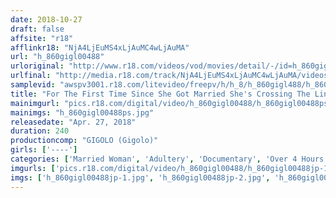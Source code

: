 ```yaml
---
date: 2018-10-27
draft: false
affsite: "r18"
afflinkr18: "NjA4LjEuMS4xLjAuMC4wLjAuMA"
url: "h_860gigl00488"
urloriginal: "http://www.r18.com/videos/vod/movies/detail/-/id=h_860gigl00488"
urlfinal: "http://media.r18.com/track/NjA4LjEuMS4xLjAuMC4wLjAuMA/videos/vod/movies/detail/-/id=h_860gigl00488"
samplevid: "awspv3001.r18.com/litevideo/freepv/h/h_8/h_860gigl488/h_860gigl488_dmb_w.mp4"
title: "For The First Time Since She Got Married She's Crossing The Line Of No Return She's Thrilling Over The Sensation Of Having Her Pussy Pounded With High-Speed Piston Powered Thrusts And Now She's Dripping With So Much Serious Lust That She's Never Shown With Her Husband And Going Cum Crazy With Orgasmic Ecstasy"
mainimgurl: "pics.r18.com/digital/video/h_860gigl00488/h_860gigl00488ps.jpg"
mainimgs: "h_860gigl00488ps.jpg"
releasedate: "Apr. 27, 2018"
duration: 240
productioncomp: "GIGOLO (Gigolo)"
girls: ['----']
categories: ['Married Woman', 'Adultery', 'Documentary', 'Over 4 Hours']
imgurls: ['pics.r18.com/digital/video/h_860gigl00488/h_860gigl00488jp-1.jpg', 'pics.r18.com/digital/video/h_860gigl00488/h_860gigl00488jp-2.jpg', 'pics.r18.com/digital/video/h_860gigl00488/h_860gigl00488jp-3.jpg', 'pics.r18.com/digital/video/h_860gigl00488/h_860gigl00488jp-4.jpg', 'pics.r18.com/digital/video/h_860gigl00488/h_860gigl00488jp-5.jpg', 'pics.r18.com/digital/video/h_860gigl00488/h_860gigl00488jp-6.jpg', 'pics.r18.com/digital/video/h_860gigl00488/h_860gigl00488jp-7.jpg', 'pics.r18.com/digital/video/h_860gigl00488/h_860gigl00488jp-8.jpg', 'pics.r18.com/digital/video/h_860gigl00488/h_860gigl00488jp-9.jpg', 'pics.r18.com/digital/video/h_860gigl00488/h_860gigl00488jp-10.jpg', 'pics.r18.com/digital/video/h_860gigl00488/h_860gigl00488jp-11.jpg', 'pics.r18.com/digital/video/h_860gigl00488/h_860gigl00488jp-12.jpg', 'pics.r18.com/digital/video/h_860gigl00488/h_860gigl00488jp-13.jpg', 'pics.r18.com/digital/video/h_860gigl00488/h_860gigl00488jp-14.jpg', 'pics.r18.com/digital/video/h_860gigl00488/h_860gigl00488jp-15.jpg', 'pics.r18.com/digital/video/h_860gigl00488/h_860gigl00488jp-16.jpg', 'pics.r18.com/digital/video/h_860gigl00488/h_860gigl00488jp-17.jpg', 'pics.r18.com/digital/video/h_860gigl00488/h_860gigl00488jp-18.jpg', 'pics.r18.com/digital/video/h_860gigl00488/h_860gigl00488jp-19.jpg', 'pics.r18.com/digital/video/h_860gigl00488/h_860gigl00488jp-20.jpg']
imgs: ['h_860gigl00488jp-1.jpg', 'h_860gigl00488jp-2.jpg', 'h_860gigl00488jp-3.jpg', 'h_860gigl00488jp-4.jpg', 'h_860gigl00488jp-5.jpg', 'h_860gigl00488jp-6.jpg', 'h_860gigl00488jp-7.jpg', 'h_860gigl00488jp-8.jpg', 'h_860gigl00488jp-9.jpg', 'h_860gigl00488jp-10.jpg', 'h_860gigl00488jp-11.jpg', 'h_860gigl00488jp-12.jpg', 'h_860gigl00488jp-13.jpg', 'h_860gigl00488jp-14.jpg', 'h_860gigl00488jp-15.jpg', 'h_860gigl00488jp-16.jpg', 'h_860gigl00488jp-17.jpg', 'h_860gigl00488jp-18.jpg', 'h_860gigl00488jp-19.jpg', 'h_860gigl00488jp-20.jpg']
---
```


